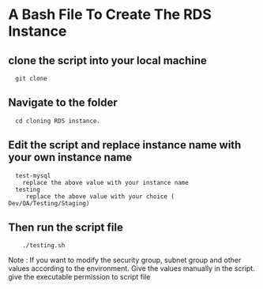 # A Bash File To Create The RDS Instance

  ## clone the script into your local machine
      git clone
  ## Navigate to the folder
      cd cloning RDS instance.
      
  ## Edit the script and replace instance name with your own instance name
      test-mysql
        replace the above value with your instance name
      testing
         replace the above value with your choice ( Dev/QA/Testing/Staging)
         
  ## Then run the script file
        ./testing.sh
   
Note : If you want to modify the security group, subnet group and other values according to the environment. Give the values manually in the script.
give the executable permission to script file

